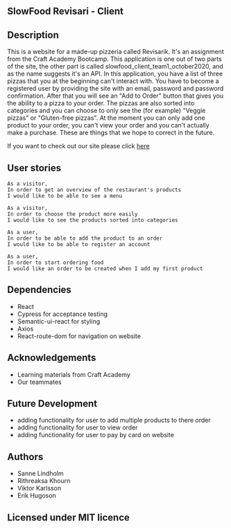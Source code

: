 
## SlowFood Revisari - Client

## Description
This is a website for a made-up pizzeria called Revisarik. It's an assignment from the Craft Academy Bootcamp. This application is one out of two parts of the site, the other part is called slowfood_client_team1_october2020, and as the name suggests it's an API. In this application, you have a list of three pizzas that you at the beginning can't interact with. You have to become a registered user by providing the site with an email, password and password confirmation. After that you will see an "Add to Order" button that gives you the ability to a pizza to your order. The pizzas are also sorted into categories and you can choose to only see the (for example) "Veggie pizzas" or "Gluten-free pizzas".
At the moment you can only add one product to your order, you can't view your order and you can't actually make a purchase. These are things that we hope to correct in the future.

If you want to check out our site please click [here](https://revisarik.netlify.app/)

## User stories
```
As a visitor,
In order to get an overview of the restaurant's products
I would like to be able to see a menu
```

```
As a visitor,
In order to choose the product more easily
I would like to see the products sorted into categories
```

```
As a user,
In order to be able to add the product to an order
I would like to be able to register an account
```

```
As a user,
In order to start ordering food
I would like an order to be created when I add my first product
```

## Dependencies
- React 
- Cypress for acceptance testing 
- Semantic-ui-react for styling
- Axios
- React-route-dom for navigation on website

## Acknowledgements
- Learning materials from Craft Academy
- Our teammates

## Future Development
- adding functionality for user to add multiple products to there order
- adding functionality for user to view order
- adding functionality for user to pay by card on website

## Authors
- Sanne Lindholm
- Rithreaksa Khourn
- Viktor Karlsson
- Erik Hugoson

## Licensed under MIT licence 


